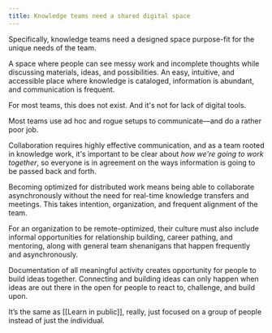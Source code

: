```yaml
---
title: Knowledge teams need a shared digital space
---
```

Specifically, knowledge teams need a designed space purpose-fit for the unique needs of the team.

A space where people can see messy work and incomplete thoughts while discussing materials, ideas, and possibilities. An easy, intuitive, and accessible place where knowledge is cataloged, information is abundant, and communication is frequent.

For most teams, this does not exist. And it's not for lack of digital tools.

Most teams use ad hoc and rogue setups to communicate—and do a rather poor job.

Collaboration requires highly effective communication, and as a team rooted in knowledge work, it's important to be clear about *how we're going to work together*, so everyone is in agreement on the ways information is going to be passed back and forth.

Becoming optimized for distributed work means being able to collaborate asynchronously without the need for real-time knowledge transfers and meetings. This takes intention, organization, and frequent alignment of the team.

For an organization to be remote-optimized, their culture must also include informal opportunities for relationship building, career pathing, and mentoring, along with general team shenanigans that happen frequently and asynchronously.

Documentation of all meaningful activity creates opportunity for people to build ideas together. Connecting and building ideas can only happen when ideas are out there in the open for people to react to, challenge, and build upon.

It’s the same as [[Learn in public]], really, just focused on a group of people instead of just the individual.
